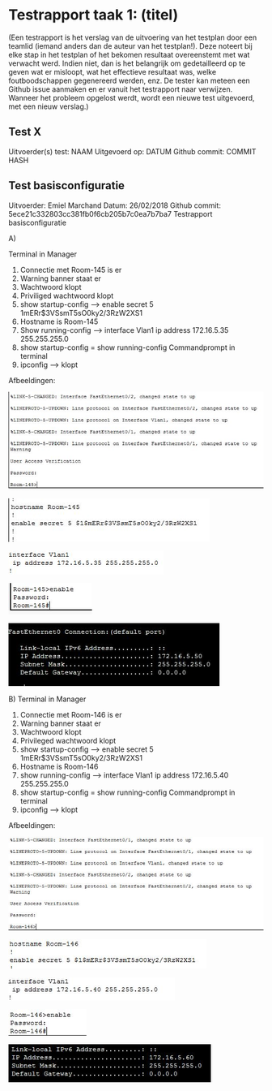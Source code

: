 # Testrapport taak 1: (titel)

(Een testrapport is het verslag van de uitvoering van het testplan door een teamlid (iemand anders dan de auteur van het testplan!). Deze noteert bij elke stap in het testplan of het bekomen resultaat overeenstemt met wat verwacht werd. Indien niet, dan is het belangrijk om gedetailleerd op te geven wat er misloopt, wat het effectieve resultaat was, welke foutboodschappen gegenereerd werden, enz. De tester kan meteen een Github issue aanmaken en er vanuit het testrapport naar verwijzen. Wanneer het probleem opgelost werdt, wordt een nieuwe test uitgevoerd, met een nieuw verslag.)

## Test X

Uitvoerder(s) test: NAAM
Uitgevoerd op: DATUM
Github commit:  COMMIT HASH

## Test basisconfiguratie

Uitvoerder: Emiel Marchand
Datum: 26/02/2018
Github commit: 5ece21c332803cc381fb0f6cb205b7c0ea7b7ba7
Testrapport basisconfiguratie

A)

Terminal in Manager
1. Connectie met Room-145 is er
2. Warning banner staat er
3. Wachtwoord klopt
4. Priviliged wachtwoord klopt
5. show startup-config --> enable secret 5 $1$mERr$3VSsmT5sO0ky2/3RzW2XS1
6. Hostname is Room-145
7. Show running-config --> interface Vlan1 ip address 172.16.5.35 255.255.255.0
8. show startup-config = show running-config
Commandprompt in terminal
9. ipconfig --> klopt

Afbeeldingen:

![Afbeelding 1](img/basisconfiguratie.JPG)

![Afbeelding 2](img/basisconfiguratie_encrypt.JPG)

![Afbeelding 3](img/basisconfiguratie_ip.JPG)

![Afbeelding 4](img/basisconfiguratie_privilegedpwd_a.JPG)

![Afbeelding 5](img/basisconfiguratie_managerip.JPG)

B)
Terminal in Manager
1. Connectie met Room-146 is er
2. Warning banner staat er
3. Wachtwoord klopt
4. Privileged wachtwoord klopt
5. show startup-config --> enable secret 5 $1$mERr$3VSsmT5sO0ky2/3RzW2XS1
6. Hostname is Room-146
7. show running-config --> interface Vlan1 ip address 172.16.5.40 255.255.255.0
8. show startup-config = show running-config
Commandprompt in terminal
9. ipconfig --> klopt

Afbeeldingen:

![Afbeelding 1](img/basisconfiguratie_b.JPG)

![Afbeelding 2](img/basisconfiguratie_encrypt_b.JPG)

![Afbeelding 3](img/basisconfiguratie_ip_b.JPG)

![Afbeelding 4](img/basisconfiguratie_privilegedpwd_b.JPG)

![Afbeelding 5](img/basisconfiguratie_receptionip.JPG)
